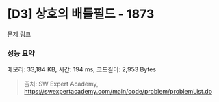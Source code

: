 # [D3] 상호의 배틀필드 - 1873 

[문제 링크](https://swexpertacademy.com/main/code/problem/problemDetail.do?contestProbId=AV5LyE7KD2ADFAXc) 

### 성능 요약

메모리: 33,184 KB, 시간: 194 ms, 코드길이: 2,953 Bytes



> 출처: SW Expert Academy, https://swexpertacademy.com/main/code/problem/problemList.do